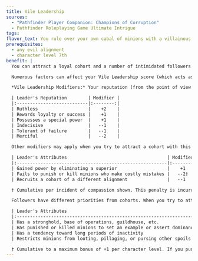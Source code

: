 ```yaml
---
title: Vile Leadership
sources:
  - "Pathfinder Player Companion: Champions of Corruption"
  - Pathfinder Roleplaying Game Ultimate Intrigue
tags:
flavor_text: You rule over your own cabal of minions with a villainous cohort as your lieutenant.
prerequisites:
  - any evil alignment
  - character level 7th
benefit: |
  You can attract a loyal cohort and a number of intimidated followers to assist in your nefarious deeds. This feat is similar to [Leadership](/feats/leadership/), except Vile Leadership rewards---rather than punishes---leaders with cruel reputations or who cause their followers' deaths. Once you take this feat, you cannot take the Leadership feat without retraining your feat selection.

  Numerous factors can affect your Vile Leadership score (which acts as a Leadership score for the purpose of feats and abilities that rely on a Leadership score, other than Leadership itself); work in conjunction with your GM and use the tables below to adjust your Vile Leadership score accordingly. The NPCs you attract must be of a nongood alignment.

  *Vile Leadership Modifiers:* Your reputation (from the point of view of the cohort or follower you are trying to attract) raises or lowers your Vile Leadership score.

  | Leader's Reputation        | Modifier |
  |:---------------------------|:--------:|
  | Ruthless                   |    +2    |
  | Rewards loyalty or success |    +1    |
  | Possesses a special power  |    +1    |
  | Indecisive                 |   --1    |
  | Tolerant of failure        |   --1    |
  | Merciful                   |   --2    |

  Other modifiers may apply when you try to attract a cohort with this feat, as listed below.

  | Leader's Attributes                                      | Modifier |
  |:---------------------------------------------------------|:--------:|
  | Gained power by eliminating a superior                   |    +1    |
  | Fails to punish or kill minions who make costly mistakes |   --2†   |
  | Recruits a cohort of a different alignment               |   --1    |

  † Cumulative per incident of compassion shown. This penalty is incurred even if you show mercy to avoid killing or punishing more than 20% of your minions during a given character level (see the footnote in the following table).

  Followers have different priorities from cohorts. When you try to attract a follower, use the following modifiers.

  | Leader's Attributes                                                       | Modifier |
  |:--------------------------------------------------------------------------|:--------:|
  | Has a stronghold, base of operations, guildhouse, etc.                    |    +2    |
  | Has punished or killed minions to set an example or assert dominance      |   +1†    |
  | Has a tendency toward long periods of inactivity                          |   --1    |
  | Restricts minions from looting, pillaging, or pursing other spoils of war |   --1    |

  † Cumulative to a maximum bonus of +1 per character level. If you punish or kill more than 20% of your minions during a given character level, this bonus becomes a penalty instead. When you gain a new level, any bonus or penalty from punishing or killing minions resets to 0.
---
```


